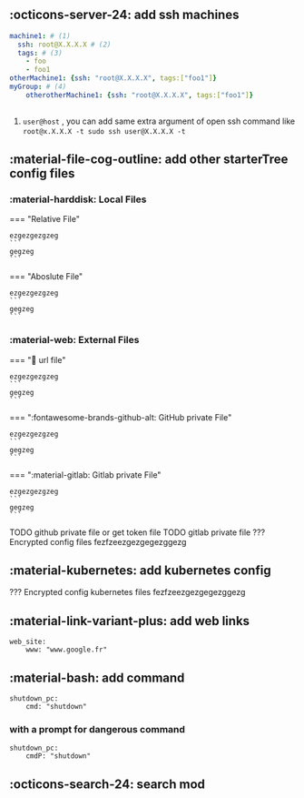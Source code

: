 ## :octicons-server-24: add ssh machines

``` yaml
machine1: # (1)
  ssh: root@X.X.X.X # (2)
  tags: # (3)
    - foo
    - foo1
otherMachine1: {ssh: "root@X.X.X.X", tags:["foo1"]}
myGroup: # (4)
    otherotherMachine1: {ssh: "root@X.X.X.X", tags:["foo1"]}
    
```

1.    `user@host` , you can add same extra argument of open ssh command like `root@x.X.X.X -t sudo ssh user@X.X.X.X -t`

     

## :material-file-cog-outline: add other starterTree config files
### :material-harddisk: Local Files
    
=== "Relative File"

    ezgezgezgzeg
    ``` 
    gegzeg
    ```
=== "Aboslute File"

    ezgezgezgzeg
    ``` 
    gegzeg
    ```
    
### :material-web: External Files

=== ":link: url file"

    ezgezgezgzeg
    ``` 
    gegzeg
    ```
=== ":fontawesome-brands-github-alt: GitHub private File"

    ezgezgezgzeg
    ``` 
    gegzeg
    ```        
=== ":material-gitlab: Gitlab private File"

    ezgezgezgzeg
    ``` 
    gegzeg
    ```        

TODO github private file 
    or get token file
TODO gitlab private file
??? Encrypted config files
    fezfzeezgezgegezggezg
## :material-kubernetes: add kubernetes config
??? Encrypted config kubernetes files
    fezfzeezgezgegezggezg
## :material-link-variant-plus: add web links
```
web_site:
    www: "www.google.fr"
```
## :material-bash: add command
```
shutdown_pc:
    cmd: "shutdown"
```

### with a prompt for dangerous command

```
shutdown_pc:
    cmdP: "shutdown"
```
## :octicons-search-24: search mod

